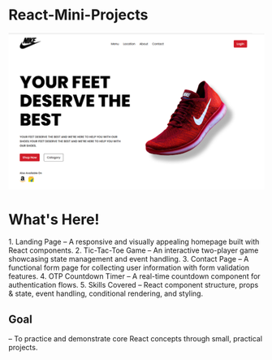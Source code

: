 # React-Mini-Projects
![Brand image](image.png)

<h1>What's Here!</h1>
1. Landing Page – A responsive and visually appealing homepage built with React components.
2. Tic-Tac-Toe Game – An interactive two-player game showcasing state management and event handling.
3. Contact Page – A functional form page for collecting user information with form validation features.
4. OTP Countdown Timer – A real-time countdown component for authentication flows.
5. Skills Covered – React component structure, props & state, event handling, conditional rendering, and styling.

<h2>Goal</h2> – To practice and demonstrate core React concepts through small, practical projects.
